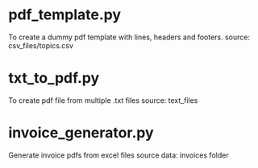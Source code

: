 
# pdf_template.py
To create a dummy pdf template with lines, headers and footers.
source: csv_files/topics.csv

# txt_to_pdf.py
To create pdf file from multiple .txt files
source: text_files

# invoice_generator.py
Generate invoice pdfs from excel files
source data: invoices folder
